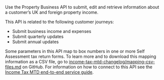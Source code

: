 Use the Property Business API to submit, edit and retrieve information about a customer’s UK and foreign property income.

This API is related to the following customer journeys:

* Submit business income and expenses
* Submit quarterly updates
* Submit annual updates 

Some parameters in this API map to box numbers in one or more Self Assessment tax return forms. To learn more and to download this mapping information as a CSV file, 
go to [income-tax-mtd-changelog/mapping-csv-files.md](https://github.com/hmrc/income-tax-mtd-changelog/blob/main/mapping/mapping-csv-files.md) on GitHub. 
For information on how to connect to this API see the [Income Tax MTD end-to-end service guide](https://developer.service.hmrc.gov.uk/guides/income-tax-mtd-end-to-end-service-guide/).

